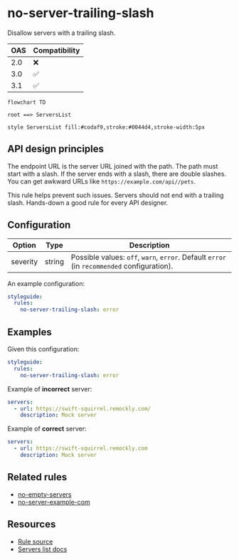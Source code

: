 # no-server-trailing-slash

Disallow servers with a trailing slash.

|OAS|Compatibility|
|---|---|
|2.0|❌|
|3.0|✅|
|3.1|✅|


```mermaid
flowchart TD

root ==> ServersList

style ServersList fill:#codaf9,stroke:#0044d4,stroke-width:5px
```

## API design principles

The endpoint URL is the server URL joined with the path.
The path must start with a slash.
If the server ends with a slash, there are double slashes.
You can get awkward URLs like `https://example.com/api//pets`.

This rule helps prevent such issues.
Servers should not end with a trailing slash.
Hands-down a good rule for every API designer.

## Configuration

|Option|Type|Description|
|---|---|---|
|severity|string|Possible values: `off`, `warn`, `error`. Default `error` (in `recommended` configuration). |

An example configuration:

```yaml
styleguide:
  rules:
    no-server-trailing-slash: error
```

## Examples

Given this configuration:

```yaml
styleguide:
  rules:
    no-server-trailing-slash: error
```

Example of **incorrect** server:

```yaml
servers:
  - url: https://swift-squirrel.remockly.com/
    description: Mock server
```

Example of **correct** server:

```yaml Good example
servers:
  - url: https://swift-squirrel.remockly.com
    description: Mock server
```

## Related rules

- [no-empty-servers](./no-empty-servers.md)
- [no-server-example-com](./no-server-example-com.md)

## Resources

- [Rule source](https://github.com/Redocly/redocly-cli/blob/master/packages/core/src/rules/oas3/no-server-trailing-slash.ts)
- [Servers list docs](https://redocly.com/docs/openapi-visual-reference/servers/)
